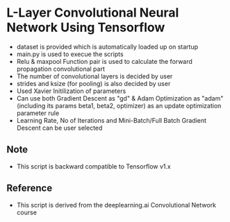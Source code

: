 # L-Layer Convolutional Neural Network Using Tensorflow

* dataset is provided which is automatically loaded up on startup
* main.py is used to execue the scripts
* Relu & maxpool Function pair is used to calculate the forward propagation convolutional part 
* The number of convolutional layers is decided by user
* strides and ksize (for pooling) is also decided by user
* Used Xavier Initilization of parameters
* Can use both Gradient Descent as "gd" & Adam Optimization as "adam" (including its params beta1, beta2, optimizer) as an update optimization parameter rule
* Learning Rate, No of Iterations and Mini-Batch/Full Batch Gradient Descent can be user selected

## Note
* This script is backward compatible to Tensorflow v1.x

## Reference
* This script is derived from the deeplearning.ai Convolutional Network course 

